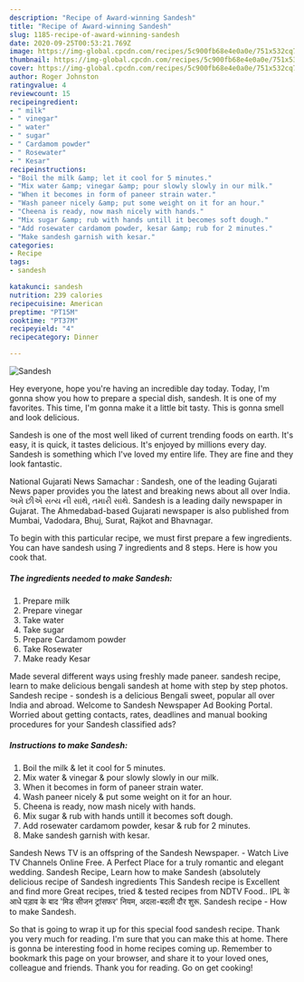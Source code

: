 ```yaml
---
description: "Recipe of Award-winning Sandesh"
title: "Recipe of Award-winning Sandesh"
slug: 1185-recipe-of-award-winning-sandesh
date: 2020-09-25T00:53:21.769Z
image: https://img-global.cpcdn.com/recipes/5c900fb68e4e0a0e/751x532cq70/sandesh-recipe-main-photo.jpg
thumbnail: https://img-global.cpcdn.com/recipes/5c900fb68e4e0a0e/751x532cq70/sandesh-recipe-main-photo.jpg
cover: https://img-global.cpcdn.com/recipes/5c900fb68e4e0a0e/751x532cq70/sandesh-recipe-main-photo.jpg
author: Roger Johnston
ratingvalue: 4
reviewcount: 15
recipeingredient:
- " milk"
- " vinegar"
- " water"
- " sugar"
- " Cardamom powder"
- " Rosewater"
- " Kesar"
recipeinstructions:
- "Boil the milk &amp; let it cool for 5 minutes."
- "Mix water &amp; vinegar &amp; pour slowly slowly in our milk."
- "When it becomes in form of paneer strain water."
- "Wash paneer nicely &amp; put some weight on it for an hour."
- "Cheena is ready, now mash nicely with hands."
- "Mix sugar &amp; rub with hands untill it becomes soft dough."
- "Add rosewater cardamom powder, kesar &amp; rub for 2 minutes."
- "Make sandesh garnish with kesar."
categories:
- Recipe
tags:
- sandesh

katakunci: sandesh 
nutrition: 239 calories
recipecuisine: American
preptime: "PT15M"
cooktime: "PT37M"
recipeyield: "4"
recipecategory: Dinner

---
```



![Sandesh](https://img-global.cpcdn.com/recipes/5c900fb68e4e0a0e/751x532cq70/sandesh-recipe-main-photo.jpg)

Hey everyone, hope you're having an incredible day today. Today, I'm gonna show you how to prepare a special dish, sandesh. It is one of my favorites. This time, I'm gonna make it a little bit tasty. This is gonna smell and look delicious.

Sandesh is one of the most well liked of current trending foods on earth. It's easy, it is quick, it tastes delicious. It's enjoyed by millions every day. Sandesh is something which I've loved my entire life. They are fine and they look fantastic.

National Gujarati News Samachar : Sandesh, one of the leading Gujarati News paper provides you the latest and breaking news about all over India. અમે છીએ સત્ય ની સાથે, તમારી સાથે. Sandesh is a leading daily newspaper in Gujarat. The Ahmedabad-based Gujarati newspaper is also published from Mumbai, Vadodara, Bhuj, Surat, Rajkot and Bhavnagar.


To begin with this particular recipe, we must first prepare a few ingredients. You can have sandesh using 7 ingredients and 8 steps. Here is how you cook that.

<!--inarticleads1-->

##### The ingredients needed to make Sandesh:

1. Prepare  milk
1. Prepare  vinegar
1. Take  water
1. Take  sugar
1. Prepare  Cardamom powder
1. Take  Rosewater
1. Make ready  Kesar


Made several different ways using freshly made paneer. sandesh recipe, learn to make delicious bengali sandesh at home with step by step photos. Sandesh recipe - sondesh is a delicious Bengali sweet, popular all over India and abroad. Welcome to Sandesh Newspaper Ad Booking Portal. Worried about getting contacts, rates, deadlines and manual booking procedures for your Sandesh classified ads? 

<!--inarticleads2-->

##### Instructions to make Sandesh:

1. Boil the milk &amp; let it cool for 5 minutes.
1. Mix water &amp; vinegar &amp; pour slowly slowly in our milk.
1. When it becomes in form of paneer strain water.
1. Wash paneer nicely &amp; put some weight on it for an hour.
1. Cheena is ready, now mash nicely with hands.
1. Mix sugar &amp; rub with hands untill it becomes soft dough.
1. Add rosewater cardamom powder, kesar &amp; rub for 2 minutes.
1. Make sandesh garnish with kesar.


Sandesh News TV is an offspring of the Sandesh Newspaper. - Watch Live TV Channels Online Free. A Perfect Place for a truly romantic and elegant wedding. Sandesh Recipe, Learn how to make Sandesh (absolutely delicious recipe of Sandesh ingredients This Sandesh recipe is Excellent and find more Great recipes, tried &amp; tested recipes from NDTV Food.. IPL के आधे पड़ाव के बाद &#39;मिड सीजन ट्रांसफर&#39; नियम, अदला-बदली दौर शुरू. Sandesh recipe - How to make Sandesh. 

So that is going to wrap it up for this special food sandesh recipe. Thank you very much for reading. I'm sure that you can make this at home. There is gonna be interesting food in home recipes coming up. Remember to bookmark this page on your browser, and share it to your loved ones, colleague and friends. Thank you for reading. Go on get cooking!
